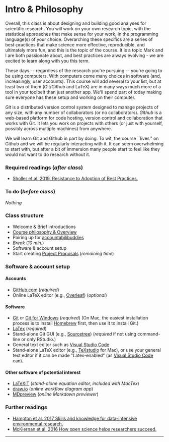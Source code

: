 # Intro & Philosophy
Overall, this class is about designing and building good analyses for scientific research. You will work on your own research topic, with the statistical approaches that make sense for your work, in the programming language(s) of your choice. Overarching these specifics are a series of best-practices that make science more effective, reproducible, and ultimately more fun, and this is the topic of the course. It is a topic Mark and I are both passionate about, and best practices are always evolving - we are excited to learn along with you this term.

These days -- regardless of the research you're pursuing -- you're going to be using computers.  With computers come many choices in software (and, increasingly, user accounts).  This course will add several to your list, but at least two of them (Git/Github and LaTeX) are in many ways much more of a tool in your toolbelt than just another app. We'll spend part of today making sure everyone has these setup and working on their computer.

_Git_ is a distributed version control system designed to manage projects of any size, with any number of collaborators (or no collaborators). _Github_ is a web-based platform for code hosting, version control and collaboration that works with Git. It lets you work on projects with others (or just with yourself, possibly across multiple machines) from anywhere. 

We will learn Git and Github in part by doing. To wit, the course ``lives'' on Github and we will be regularly interacting with it. It can seem overwhelming to start with, but after a bit of immersion many people start to feel like they would not want to do research without it.




### Required readings (_after class_)
- [Sholler et al. 2019. Resistance to Adoption of Best Practices.](../../readings/pdfs/Sholler2019.pdf)

### To do (_before class_)
_Nothing_

### Class structure
- Welcome & Brief introductions
- [Course philosophy & Overview](../tex/Intro_slides.pdf)
- Pairing up for [accountabilibuddies](https://neologisms.rice.edu/index.php?a=term&d=1&t=6534)
- _Break_ (_10 min._)
- Software & account setup
- Start creating [Project Proposals](../ProjectProposal) (_remaining time_)

### Software & account setup
#### Accounts
- [GitHub.com](https://github.com/) (_required_)
- Online LaTeX editor (e.g., [Overleaf](https://www.overleaf.com)) (_optional_)

#### Software
- [Git](https://git-scm.com/downloads) or [Git for Windows](https://gitforwindows.org/) (_required_)
(On Mac, the easiest installation process is to install [Homebrew](https://brew.sh) first, then use it to install Git.)
- [LaTex](https://www.latex-project.org/get/) (_required_)
- Stand-alone Git GUI (e.g., [Sourcetree](https://www.sourcetreeapp.com)) (_required_ if not using command-line or only RStudio.)
- General text editor such as [Visual Studio Code](https://code.visualstudio.com/)
- Stand-alone LaTeX editor (e.g., [TeXstudio](http://texstudio.sourceforge.net) for Mac), or use your general text editor if it can be made "Latex-enabled" (as [Visual Studio Code](https://code.visualstudio.com/) can).

#### Other software of potential interest
<!-- - [Discord](https://discord.com) (_potential Zoom replacement_) -->
- [LaTeXiT](https://www.chachatelier.fr/latexit/) (_stand-alone equation editor, included with MacTex_)
- [draw.io](https://app.diagrams.net) (_online workflow diagram app_)
- [MDpreview](https://markdownlivepreview.com) (_online Markdown previewer_)

### Further readings
- [Hampton et al. 2017 Skills and knowledge for data-intensive environmental research.](../../readings/pdfs/Hampton2017.pdf)
- [McKiernan et al. 2016 How open science helps researchers succeed.](../../readings/pdfs/McKiernan2016.pdf)

***
